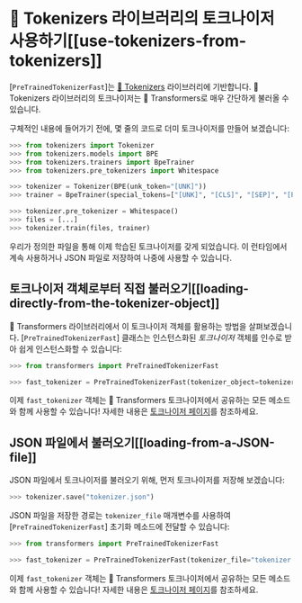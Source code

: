 <!--Copyright 2020 The HuggingFace Team. All rights reserved.

Licensed under the Apache License, Version 2.0 (the "License"); you may not use this file except in compliance with
the License. You may obtain a copy of the License at

http://www.apache.org/licenses/LICENSE-2.0

Unless required by applicable law or agreed to in writing, software distributed under the License is distributed on
an "AS IS" BASIS, WITHOUT WARRANTIES OR CONDITIONS OF ANY KIND, either express or implied. See the License for the
specific language governing permissions and limitations under the License.

⚠️ Note that this file is in Markdown but contain specific syntax for our doc-builder (similar to MDX) that may not be
rendered properly in your Markdown viewer.

-->

# 🤗 Tokenizers 라이브러리의 토크나이저 사용하기[[use-tokenizers-from-tokenizers]]

[`PreTrainedTokenizerFast`]는 [🤗 Tokenizers](https://hf-mirror.com/docs/tokenizers) 라이브러리에 기반합니다. 🤗 Tokenizers 라이브러리의 토크나이저는
🤗 Transformers로 매우 간단하게 불러올 수 있습니다.

구체적인 내용에 들어가기 전에, 몇 줄의 코드로 더미 토크나이저를 만들어 보겠습니다:

```python
>>> from tokenizers import Tokenizer
>>> from tokenizers.models import BPE
>>> from tokenizers.trainers import BpeTrainer
>>> from tokenizers.pre_tokenizers import Whitespace

>>> tokenizer = Tokenizer(BPE(unk_token="[UNK]"))
>>> trainer = BpeTrainer(special_tokens=["[UNK]", "[CLS]", "[SEP]", "[PAD]", "[MASK]"])

>>> tokenizer.pre_tokenizer = Whitespace()
>>> files = [...]
>>> tokenizer.train(files, trainer)
```

우리가 정의한 파일을 통해 이제 학습된 토크나이저를 갖게 되었습니다. 이 런타임에서 계속 사용하거나 JSON 파일로 저장하여 나중에 사용할 수 있습니다.

## 토크나이저 객체로부터 직접 불러오기[[loading-directly-from-the-tokenizer-object]]

🤗 Transformers 라이브러리에서 이 토크나이저 객체를 활용하는 방법을 살펴보겠습니다.
[`PreTrainedTokenizerFast`] 클래스는 인스턴스화된 *토크나이저* 객체를 인수로 받아 쉽게 인스턴스화할 수 있습니다:

```python
>>> from transformers import PreTrainedTokenizerFast

>>> fast_tokenizer = PreTrainedTokenizerFast(tokenizer_object=tokenizer)
```

이제 `fast_tokenizer` 객체는 🤗 Transformers 토크나이저에서 공유하는 모든 메소드와 함께 사용할 수 있습니다! 자세한 내용은 [토크나이저 페이지](main_classes/tokenizer)를 참조하세요.

## JSON 파일에서 불러오기[[loading-from-a-JSON-file]]

<!--In order to load a tokenizer from a JSON file, let's first start by saving our tokenizer:-->

JSON 파일에서 토크나이저를 불러오기 위해, 먼저 토크나이저를 저장해 보겠습니다:

```python
>>> tokenizer.save("tokenizer.json")
```

JSON 파일을 저장한 경로는 `tokenizer_file` 매개변수를 사용하여 [`PreTrainedTokenizerFast`] 초기화 메소드에 전달할 수 있습니다:

```python
>>> from transformers import PreTrainedTokenizerFast

>>> fast_tokenizer = PreTrainedTokenizerFast(tokenizer_file="tokenizer.json")
```

이제 `fast_tokenizer` 객체는 🤗 Transformers 토크나이저에서 공유하는 모든 메소드와 함께 사용할 수 있습니다! 자세한 내용은 [토크나이저 페이지](main_classes/tokenizer)를 참조하세요.
